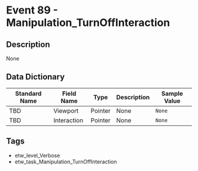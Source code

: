 # Event 89 - Manipulation_TurnOffInteraction

## Description
None

## Data Dictionary
|Standard Name|Field Name|Type|Description|Sample Value|
|---|---|---|---|---|
|TBD|Viewport|Pointer|None|`None`|
|TBD|Interaction|Pointer|None|`None`|

## Tags
* etw_level_Verbose
* etw_task_Manipulation_TurnOffInteraction